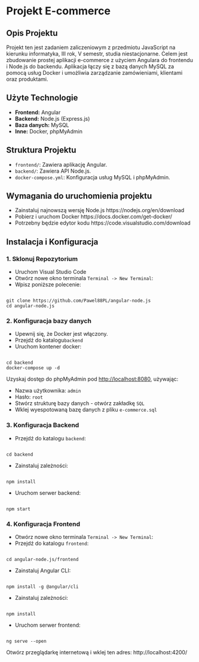 # Projekt E-commerce

## Opis Projektu

Projekt ten jest zadaniem zaliczeniowym z przedmiotu JavaScript na kierunku informatyka, III rok, V semestr, studia niestacjonarne. Celem jest zbudowanie prostej aplikacji e-commerce z użyciem Angulara do frontendu i Node.js do backendu. Aplikacja łączy się z bazą danych MySQL za pomocą usług Docker i umożliwia zarządzanie zamówieniami, klientami oraz produktami.


## Użyte Technologie
<ul>
    <li><strong>Frontend:</strong> Angular</li>
    <li><strong>Backend:</strong> Node.js (Express.js)</li>
    <li><strong>Baza danych:</strong> MySQL</li>
    <li><strong>Inne:</strong> Docker, phpMyAdmin</li>
</ul>

## Struktura Projektu
<ul>
    <li><code>frontend/</code>: Zawiera aplikację Angular.</li>
    <li><code>backend/</code>: Zawiera API Node.js.</li>
    <li><code>docker-compose.yml</code>: Konfiguracja usług MySQL i phpMyAdmin.</li>
</ul>

## Wymagania do uruchomienia projektu
<ul>
    <li>Zainstaluj najnowszą wersję Node.js https://nodejs.org/en/download</li>
    <li>Pobierz i uruchom Docker https://docs.docker.com/get-docker/</li>
    <li>Potrzebny będzie edytor kodu https://code.visualstudio.com/download</li>
</ul>

## Instalacja i Konfiguracja

### 1. Sklonuj Repozytorium
<ul>
    <li>Uruchom Visual Studio Code</li>
    <li>Otwórz nowe okno terminala <code>Terminal -> New Terminal</code>:</li>
    <li>Wpisz poniższe polecenie:</li>
</ul>

<pre><code>
git clone https://github.com/Pawel88PL/angular-node.js
cd angular-node.js
</code></pre>

### 2. Konfiguracja bazy danych
<ul>
    <li>Upewnij się, że Docker jest włączony.</li>
    <li>Przejdź do katalogu<code>backend</code></li>
    <li>Uruchom kontener docker:</li>
</ul>

<pre><code>
cd backend
docker-compose up -d
</code></pre>


Uzyskaj dostęp do phpMyAdmin pod <a href="http://localhost:8080">http://localhost:8080</a>, używając:
<ul>
    <li>Nazwa użytkownika: <code>admin</code></li>
    <li>Hasło: <code>root</code></li>
    <li>Stwórz strukturę bazy danych - otwórz zakładkę <code>SQL</code></li>
    <li>Wklej wyespotowaną bazę danych z pliku <code>e-commerce.sql</code></li>
</ul>

### 3. Konfiguracja Backend
<ul>
    <li>Przejdź do katalogu <code>backend</code>:</li>
</ul>

<pre><code>
cd backend
</code></pre>

<ul>
    <li>Zainstaluj zależności:</li>
</ul>

<pre><code>
npm install
</code></pre>

<ul>
    <li>Uruchom serwer backend:</li>
</ul>

<pre><code>
npm start
</code></pre>

### 4. Konfiguracja Frontend
<ul>
    <li>Otwórz nowe okno terminala <code>Terminal -> New Terminal</code>:</li>
    <li>Przejdź do katalogu <code>frontend</code>:</li>
</ul>

<pre><code>
cd angular-node.js/frontend
</code></pre>

<ul>
    <li>Zainstaluj Angular CLI:</li>
</ul>

<pre><code>
npm install -g @angular/cli
</code></pre>

<ul>
    <li>Zainstaluj zależności:</li>
</ul>

<pre><code>
npm install
</code></pre>

<ul>
    <li>Uruchom serwer frontend:</li>
</ul>

<pre><code>
ng serve --open
</code></pre>

Otwórz przeglądarkę internetową i wklej ten adres: http://localhost:4200/